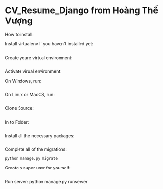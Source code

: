 # CV_Resume_Django from Hoàng Thế Vượng

How to install:

Install virtualenv If you haven't installed yet:

```python3 -m pip install --user virtualenv
```

Create youre virtual environment:

```python3 -m venv your_env_name
```
Activate virual environment:

On Windows, run:
```your_env_name\Scripts\activate.bat
```
On Linux or MacOS, run:
```source youre_env_name/bin/activate
```

Clone Source:
```git clone https://github.com/hoangthevuongvn/CV_Resume_Django.git
```
In to Folder:
```cd CV_Resume_Django
```
Install all the necessary packages:
```python -m pip install -r requirements.txt
```
Complete all of the migrations:

```python manage.py makemigrations
python manage.py migrate
```
Create a super user for yourself:
```python manage.py createsuperuser
```

Run server:
python manage.py runserver










